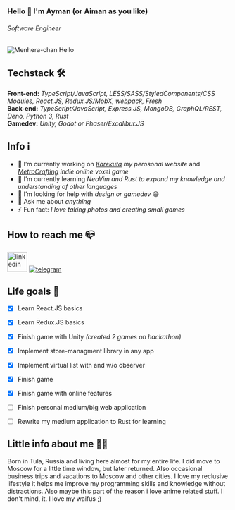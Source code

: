 ### Hello 👋 I'm Ayman (or Aiman as you like)
###### *Software Engineer*

![Menhera-chan Hello](https://i.pinimg.com/originals/03/1d/1c/031d1c30843683ff843a9fd52b5b5796.png)

## Techstack 🛠
**Front-end:** *TypeScript/JavaScript, LESS/SASS/StyledComponents/CSS Modules, React.JS, Redux.JS/MobX, webpack, Fresh*  
**Back-end:** *TypeScript/JavaScript, Express.JS, MongoDB, GraphQL/REST, Deno, Python 3, Rust*  
**Gamedev:** *Unity, Godot or Phaser/Excalibur.JS*

## Info ℹ️
- 🔭 I’m currently working on *[Korekuta](https://korekuta.ru) my perosonal website* and *[MetroCrafting](https://metrocrafting.korekuta.ru) indie online voxel game*
- 🌱 I’m currently learning *NeoVim and Rust to expand my knowledge and understanding of other languages*
- 🤔 I’m looking for help with *design or gamedev* 😅
- 💬 Ask me about *anything*
- ⚡ Fun fact: *I love taking photos and creating small games*

## How to reach me 📪
[<img src="https://img.icons8.com/android/45/0077b5/linkedin.png" alt='linkedin' height='45'>](https://www.linkedin.com/in/aymandev/) [<img src="https://img.icons8.com/ios-filled/50/0088CC/telegram-app.png" alt="telegram">](http://t.me/AymanDev) 


## Life goals 📝
- [X] Learn React.JS basics
- [X] Learn Redux.JS basics
- [X] Finish game with Unity *(created 2 games on hackathon)*
- [X] Implement store-managment library in any app
- [X] Implement virtual list with and w/o observer 
- [X] Finish game
- [X] Finish game with online features
- [ ] Finish personal medium/big web application
- [ ] Rewrite my medium application to Rust for learning


## Little info about me 🫶🏻
Born in Tula, Russia and living here almost for my entire life. I did move to Moscow for a little time window, but later returned. Also occasional business trips and vacations to Moscow and other cities. I love my reclusive lifestyle it helps me improve my programming skills and knowledge without distractions. Also maybe this part of the reason i love anime related stuff. I don't mind, it. I love my waifus ;)
